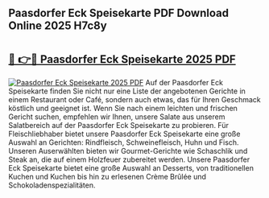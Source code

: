 ## Paasdorfer Eck Speisekarte PDF Download Online 2025 H7c8y

# <h2><a href="http://gc5oubb.nevu.top/?p=Paasdorfer+Eck+Speisekarte">🔗 👉🔴 Paasdorfer Eck Speisekarte 2025 PDF</a></h2>

[![Paasdorfer Eck Speisekarte 2025 PDF](https://i.imgur.com/dBaPXMq.png)](http://gc5oubb.nevu.top/?p=Paasdorfer+Eck+Speisekarte)
Auf der Paasdorfer Eck Speisekarte finden Sie nicht nur eine Liste der angebotenen Gerichte in einem Restaurant oder Café, sondern auch etwas, das für Ihren Geschmack köstlich und geeignet ist. Wenn Sie nach einem leichten und frischen Gericht suchen, empfehlen wir Ihnen, unsere Salate aus unserem Salatbereich auf der Paasdorfer Eck Speisekarte zu probieren. Für Fleischliebhaber bietet unsere Paasdorfer Eck Speisekarte eine große Auswahl an Gerichten: Rindfleisch, Schweinefleisch, Huhn und Fisch. Unseren Auserwählten bieten wir Gourmet-Gerichte wie Schaschlik und Steak an, die auf einem Holzfeuer zubereitet werden. Unsere Paasdorfer Eck Speisekarte bietet eine große Auswahl an Desserts, von traditionellen Kuchen und Kuchen bis hin zu erlesenen Crème Brûlée und Schokoladenspezialitäten.
